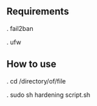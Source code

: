 ## Requirements
. fail2ban

. ufw

## How to use
. cd /directory/of/file

. sudo sh hardening script.sh
